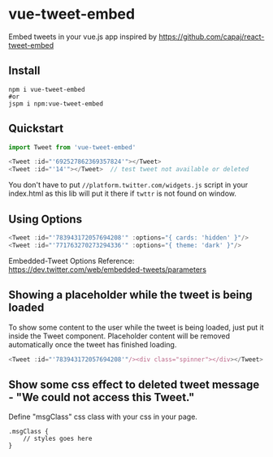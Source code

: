 # vue-tweet-embed

Embed tweets in your vue.js app
inspired by https://github.com/capaj/react-tweet-embed

## Install
```
npm i vue-tweet-embed
#or
jspm i npm:vue-tweet-embed
```

## Quickstart

```javascript
import Tweet from 'vue-tweet-embed'

<Tweet :id="'692527862369357824'"></Tweet>
<Tweet :id="'14'"></Tweet>	// test tweet not available or deleted
```

You don't have to put `//platform.twitter.com/widgets.js` script in your index.html as this lib will
put it there if `twttr` is not found on window.  


## Using Options

```javascript
<Tweet :id="'783943172057694208'" :options="{ cards: 'hidden' }"/>
<Tweet :id="'771763270273294336'" :options="{ theme: 'dark' }"/>
```

Embedded-Tweet Options Reference:
https://dev.twitter.com/web/embedded-tweets/parameters


## Showing a placeholder while the tweet is being loaded

To show some content to the user while the tweet is being loaded, just put it inside the Tweet
component. Placeholder content will be removed automatically once the tweet has finished loading.

```javascript
<Tweet :id="'783943172057694208'"/><div class="spinner"></div></Tweet>
```


## Show some css effect to deleted tweet message - "We could not access this Tweet."

Define "msgClass" css class with your css in your page.

```
.msgClass {
	// styles goes here
}
```